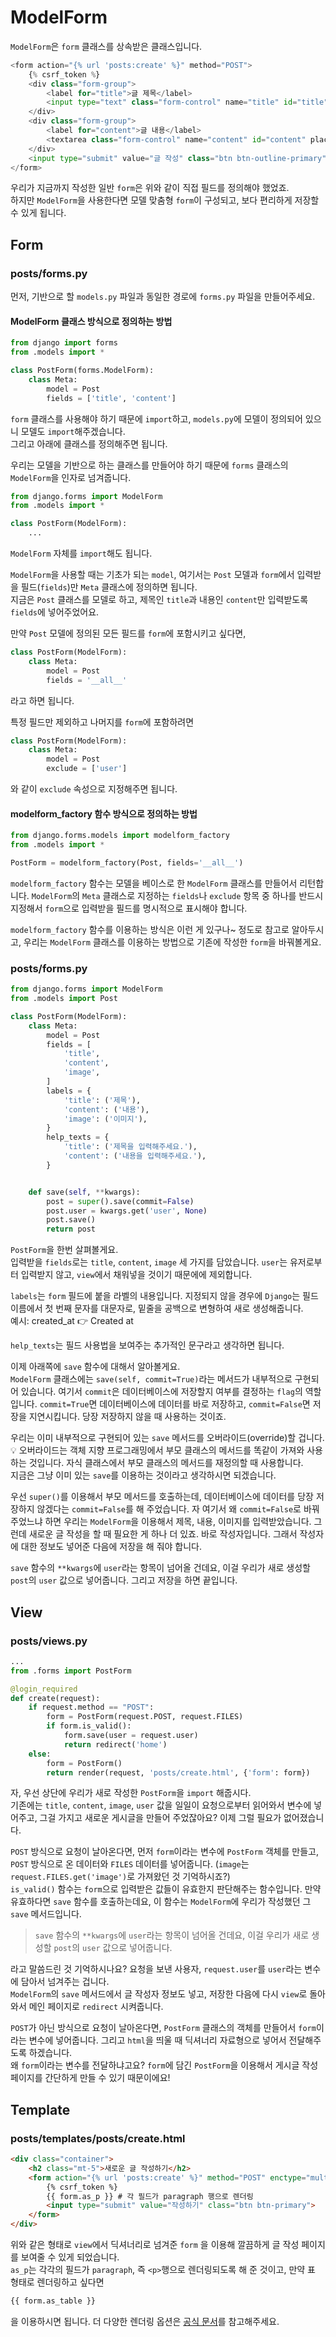 # ModelForm  
`ModelForm`은 `form` 클래스를 상속받은 클래스입니다.  
```python
<form action="{% url 'posts:create' %}" method="POST">
    {% csrf_token %}
    <div class="form-group">
        <label for="title">글 제목</label>
        <input type="text" class="form-control" name="title" id="title" placeholder="제목을 입력해주세요." required>
    </div>
    <div class="form-group">
        <label for="content">글 내용</label>
        <textarea class="form-control" name="content" id="content" placeholder="내용을 입력해 주세요..."></textarea>
    </div>
    <input type="submit" value="글 작성" class="btn btn-outline-primary">
</form>
```
우리가 지금까지 작성한 일반 `form`은 위와 같이 직접 필드를 정의해야 했었죠.  
하지만 `ModelForm`을 사용한다면 모델 맞춤형 `form`이 구성되고, 보다 편리하게 저장할 수 있게 됩니다.  

## Form  
### posts/forms.py  
먼저, 기반으로 할 `models.py` 파일과 동일한 경로에 `forms.py` 파일을 만들어주세요.  
#### ModelForm 클래스 방식으로 정의하는 방법  
```python
from django import forms
from .models import *

class PostForm(forms.ModelForm):
    class Meta:
        model = Post
        fields = ['title', 'content']
```
`form` 클래스를 사용해야 하기 때문에 `import`하고, `models.py`에 모델이 정의되어 있으니 모델도 `import`해주겠습니다.  
그리고 아래에 클래스를 정의해주면 됩니다.  

우리는 모델을 기반으로 하는 클래스를 만들어야 하기 때문에 `forms` 클래스의 `ModelForm`을 인자로 넘겨줍니다.  
```python
from django.forms import ModelForm
from .models import *

class PostForm(ModelForm):
    ...
```
`ModelForm` 자체를 `import`해도 됩니다.  

`ModelForm`을 사용할 때는 기초가 되는 `model`, 여기서는 `Post` 모델과 `form`에서 입력받을 필드(`fields`)만 `Meta` 클래스에 정의하면 됩니다.  
지금은 `Post` 클래스를 모델로 하고, 제목인 `title`과 내용인 `content`만 입력받도록 `fields`에 넣어주었어요.  

만약 `Post` 모델에 정의된 모든 필드를 `form`에 포함시키고 싶다면,  
```python
class PostForm(ModelForm):
    class Meta:
        model = Post
        fields = '__all__'
```
라고 하면 됩니다.  

특정 필드만 제외하고 나머지를 `form`에 포함하려면
```python
class PostForm(ModelForm):
    class Meta:
        model = Post
        exclude = ['user']
```
와 같이 `exclude` 속성으로 지정해주면 됩니다.  

#### modelform_factory 함수 방식으로 정의하는 방법  
```python
from django.forms.models import modelform_factory
from .models import *

PostForm = modelform_factory(Post, fields='__all__')
```
`modelform_factory` 함수는 모델을 베이스로 한 `ModelForm` 클래스를 만들어서 리턴합니다. `ModelForm`의 `Meta` 클래스로 지정하는 `fields`나 `exclude` 항목 중 하나를 반드시 지정해서 `form`으로 입력받을 필드를 명시적으로 표시해야 합니다.  

`modelform_factory` 함수를 이용하는 방식은 이런 게 있구나~ 정도로 참고로 알아두시고, 우리는 `ModelForm` 클래스를 이용하는 방법으로 기존에 작성한 `form`을 바꿔볼게요.

### posts/forms.py  
```python
from django.forms import ModelForm
from .models import Post

class PostForm(ModelForm):
    class Meta:
        model = Post
        fields = [
            'title',
            'content',
            'image',
        ]
        labels = {
            'title': ('제목'),
            'content': ('내용'),
            'image': ('이미지'),
        }
        help_texts = {
            'title': ('제목을 입력해주세요.'),
            'content': ('내용을 입력해주세요.'),
        }


    def save(self, **kwargs):
        post = super().save(commit=False)
        post.user = kwargs.get('user', None)
        post.save()
        return post
```
`PostForm`을 한번 살펴볼게요.  
입력받을 `fields`로는 `title`, `content`, `image` 세 가지를 담았습니다. `user`는 유저로부터 입력받지 않고, `view`에서 채워넣을 것이기 때문에에 제외합니다.  

`labels`는 `form` 필드에 붙을 라벨의 내용입니다. 지정되지 않을 경우에 `Django`는 필드 이름에서 첫 번째 문자를 대문자로, 밑줄을 공백으로 변형하여 새로 생성해줍니다.  
예시: created_at :point_right: Created at

`help_texts`는 필드 사용법을 보여주는 추가적인 문구라고 생각하면 됩니다.  

이제 아래쪽에 `save` 함수에 대해서 알아볼게요.  
`ModelForm` 클래스에는 `save(self, commit=True)`라는 메서드가 내부적으로 구현되어 있습니다. 여기서 `commit`은 데이터베이스에 저장할지 여부를 결정하는 `flag`의 역할입니다. `commit=True`면 데이터베이스에 데이터를 바로 저장하고, `commit=False`면 저장을 지연시킵니다. 당장 저장하지 않을 때 사용하는 것이죠.  

우리는 이미 내부적으로 구현되어 있는 `save` 메서드를 오버라이드(override)할 겁니다.  
:bulb: 오버라이드는 객체 지향 프로그래밍에서 부모 클래스의 메서드를 똑같이 가져와 사용하는 것입니다. 자식 클래스에서 부모 클래스의 메서드를 재정의할 때 사용합니다.  
지금은 그냥 이미 있는 `save`를 이용하는 것이라고 생각하시면 되겠습니다.  

우선 `super()`를 이용해서 부모 메서드를 호출하는데, 데이터베이스에 데이터를 당장 저장하지 않겠다는 `commit=False`를 해 주었습니다. 자 여기서 왜 `commit=False`로 바꿔주었느냐 하면 우리는 `ModelForm`을 이용해서 제목, 내용, 이미지를 입력받았습니다. 그런데 새로운 글 작성을 할 때 필요한 게 하나 더 있죠. 바로 작성자입니다. 그래서 작성자에 대한 정보도 넣어준 다음에 저장을 해 줘야 합니다.  

`save` 함수의 `**kwargs`에 `user`라는 항목이 넘어올 건데요, 이걸 우리가 새로 생성할 `post`의 `user` 값으로 넣어줍니다. 그리고 저장을 하면 끝입니다.  

## View  
### posts/views.py  
```python
...
from .forms import PostForm

@login_required
def create(request):
    if request.method == "POST":
        form = PostForm(request.POST, request.FILES)
        if form.is_valid():
            form.save(user = request.user)
            return redirect('home')
    else:
        form = PostForm()
        return render(request, 'posts/create.html', {'form': form})
```
자, 우선 상단에 우리가 새로 작성한 `PostForm`을 `import` 해줍시다.  
기존에는 `title`, `content`, `image`, `user` 값을 일일이 요청으로부터 읽어와서 변수에 넣어주고, 그걸 가지고 새로운 게시글을 만들어 주었잖아요? 이제 그럴 필요가 없어졌습니다.  

`POST` 방식으로 요청이 날아온다면, 먼저 `form`이라는 변수에 `PostForm` 객체를 만들고, `POST` 방식으로 온 데이터와 `FILES` 데이터를 넣어줍니다. (`image`는 `request.FILES.get('image')`로 가져왔던 것 기억하시죠?)  
`is_valid()` 함수는 `form`으로 입력받은 값들이 유효한지 판단해주는 함수입니다. 만약 유효하다면 `save` 함수를 호출하는데요, 이 함수는 `ModelForm`에 우리가 작성했던 그 `save` 메서드입니다.  
> `save` 함수의 `**kwargs`에 `user`라는 항목이 넘어올 건데요, 이걸 우리가 새로 생성할 `post`의 `user` 값으로 넣어줍니다.  

라고 말씀드린 것 기억하시나요? 요청을 보낸 사용자, `request.user`를 `user`라는 변수에 담아서 넘겨주는 겁니다.  
`ModelForm`의 `save` 메서드에서 글 작성자 정보도 넣고, 저장한 다음에 다시 `view`로 돌아와서 메인 페이지로 `redirect` 시켜줍니다.  

`POST`가 아닌 방식으로 요청이 날아온다면, `PostForm` 클래스의 객체를 만들어서 `form`이라는 변수에 넣어줍니다. 그리고 `html`을 띄울 때 딕셔너리 자료형으로 넣어서 전달해주도록 하겠습니다.  
왜 `form`이라는 변수를 전달하냐고요? `form`에 담긴 `PostForm`을 이용해서 게시글 작성 페이지를 간단하게 만들 수 있기 때문이에요!  

## Template  
### posts/templates/posts/create.html  
```html
<div class="container">
    <h2 class="mt-5">새로운 글 작성하기</h2>
    <form action="{% url 'posts:create' %}" method="POST" enctype="multipart/form-data">
        {% csrf_token %}
        {{ form.as_p }} # 각 필드가 paragraph 행으로 렌더링
        <input type="submit" value="작성하기" class="btn btn-primary">
    </form>
</div>
```
위와 같은 형태로 `view`에서 딕셔너리로 넘겨준 `form` 을 이용해 깔끔하게 글 작성 페이지를 보여줄 수 있게 되었습니다.  
`as_p`는 각각의 필드가 `paragraph`, 즉 `<p>`행으로 렌더링되도록 해 준 것이고, 만약 표 형태로 렌더링하고 싶다면
```html
{{ form.as_table }}
```
을 이용하시면 됩니다. 더 다양한 렌더링 옵션은 [공식 문서](https://docs.djangoproject.com/en/3.0/topics/forms/#form-rendering-options)를 참고해주세요.  
